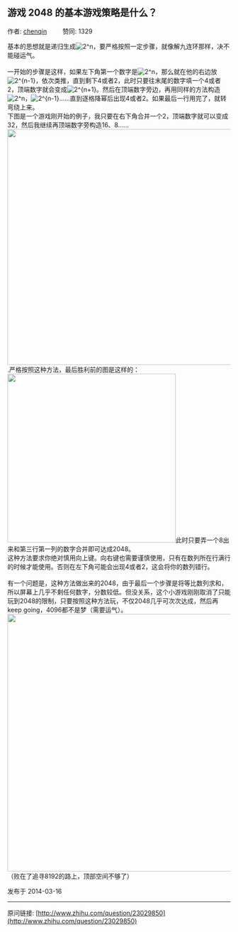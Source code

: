 ## 游戏 2048 的基本游戏策略是什么？

作者: [chenqin](http://www.zhihu.com/people/chenqin)&nbsp;&nbsp;&nbsp;&nbsp;&nbsp;&nbsp;&nbsp;&nbsp; 赞同: 1329


基本的思想就是递归生成<img src="http://zhihu.com/equation?tex=2%5En" alt="2^n" eeimg="1">，要严格按照一定步骤，就像解九连环那样，决不能碰运气。<br><br>一开始的步骤是这样，如果左下角第一个数字是<img src="http://zhihu.com/equation?tex=2%5En" alt="2^n" eeimg="1">，那么就在他的右边放<img src="http://zhihu.com/equation?tex=2%5E%7Bn-1%7D" alt="2^{n-1}" eeimg="1">，依次类推，直到剩下4或者2，此时只要往末尾的数字填一个4或者2，顶端数字就会变成<img src="http://zhihu.com/equation?tex=2%5E%7Bn%2B1%7D" alt="2^{n+1}" eeimg="1">。然后在顶端数字旁边，再用同样的方法构造<img src="http://zhihu.com/equation?tex=2%5En" alt="2^n" eeimg="1">，<img src="http://zhihu.com/equation?tex=2%5E%7Bn-1%7D" alt="2^{n-1}" eeimg="1">……直到逐格降幂后出现4或者2。如果最后一行用完了，就转弯绕上来。<br>下图是一个游戏刚开始的例子，我只要在右下角合并一个2，顶端数字就可以变成32，然后我继续再顶端数字旁构造16、8……<br><img src="http://pic1.zhimg.com/fc740bc3630f46ecbca107495d966cbc_b.jpg" data-rawwidth="531" data-rawheight="527" class="origin_image zh-lightbox-thumb" width="531" data-original="http://pic1.zhimg.com/fc740bc3630f46ecbca107495d966cbc_r.jpg">.严格按照这种方法，最后胜利前的图是这样的：<br><img src="http://pic2.zhimg.com/7ff05230a1fa782255452b9957794b9d_b.jpg" data-rawwidth="380" data-rawheight="480" class="content_image" width="380">此时只要弄一个8出来和第三行第一列的数字合并即可达成2048。<br>这种方法要求你绝对慎用向上键。向右键也需要谨慎使用，只有在数列所在行满行的时候才能使用。否则在左下角可能会出现4或者2，这会将你的数列错行。<br><br>有一个问题是，这种方法做出来的2048，由于最后一个步骤是将等比数列求和，所以屏幕上几乎不剩任何数字，分数较低。但没关系，这个小游戏刚刚取消了只能玩到2048的限制，只要按照这种方法玩，不仅2048几乎可次次达成，然后再keep going，4096都不是梦（需要运气）。<br><img src="http://pic4.zhimg.com/cba155268b1b38100d30f1e97d0b820f_b.jpg" data-rawwidth="580" data-rawheight="803" class="origin_image zh-lightbox-thumb" width="580" data-original="http://pic4.zhimg.com/cba155268b1b38100d30f1e97d0b820f_r.jpg">（败在了追寻8192的路上，顶部空间不够了）



发布于 2014-03-16



---
原问链接: [http://www.zhihu.com/question/23029850](http://www.zhihu.com/question/23029850)